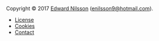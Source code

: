 Copyright &copy; 2017 [Edward Nilsson](https://github.com/Enilsson9) (enilsson9@hotmail.com).

* [License](license)
* [Cookies](cookies)
* [Contact](contact)
